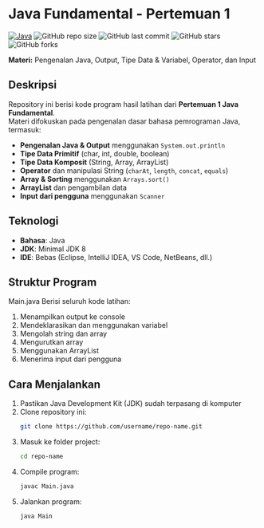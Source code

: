 # Java Fundamental - Pertemuan 1  
[![Java](https://img.shields.io/badge/Java-ED8B00?style=for-the-badge&logo=openjdk&logoColor=white)](https://www.java.com/)
![GitHub repo size](https://img.shields.io/github/repo-size/nengrahmaa/pertemuan1-java-fundamental?style=for-the-badge)
![GitHub last commit](https://img.shields.io/github/last-commit/nengrahmaa/pertemuan1-java-fundamental?style=for-the-badge)
![GitHub stars](https://img.shields.io/github/stars/nengrahmaa/pertemuan1-java-fundamental?style=for-the-badge)
![GitHub forks](https://img.shields.io/github/forks/nengrahmaa/pertemuan1-java-fundamental?style=for-the-badge)

**Materi:** Pengenalan Java, Output, Tipe Data & Variabel, Operator, dan Input  

## Deskripsi  
Repository ini berisi kode program hasil latihan dari **Pertemuan 1 Java Fundamental**.  
Materi difokuskan pada pengenalan dasar bahasa pemrograman Java, termasuk:  

- **Pengenalan Java & Output** menggunakan `System.out.println`
- **Tipe Data Primitif** (char, int, double, boolean)  
- **Tipe Data Komposit** (String, Array, ArrayList)  
- **Operator** dan manipulasi String (`charAt`, `length`, `concat`, `equals`)  
- **Array & Sorting** menggunakan `Arrays.sort()`  
- **ArrayList** dan pengambilan data  
- **Input dari pengguna** menggunakan `Scanner`  

## Teknologi  
- **Bahasa**: Java  
- **JDK**: Minimal JDK 8  
- **IDE**: Bebas (Eclipse, IntelliJ IDEA, VS Code, NetBeans, dll.)  

## Struktur Program  
 
Main.java
Berisi seluruh kode latihan:  
1. Menampilkan output ke console  
2. Mendeklarasikan dan menggunakan variabel  
3. Mengolah string dan array  
4. Mengurutkan array  
5. Menggunakan ArrayList  
6. Menerima input dari pengguna  

## Cara Menjalankan  
1. Pastikan Java Development Kit (JDK) sudah terpasang di komputer  
2. Clone repository ini:
   ```bash
   git clone https://github.com/username/repo-name.git
   ```
3. Masuk ke folder project:
   ```bash
   cd repo-name
   ```
5. Compile program:
   ```bash
   javac Main.java
   ```
7. Jalankan program:
   ```bash
   java Main
   ```

